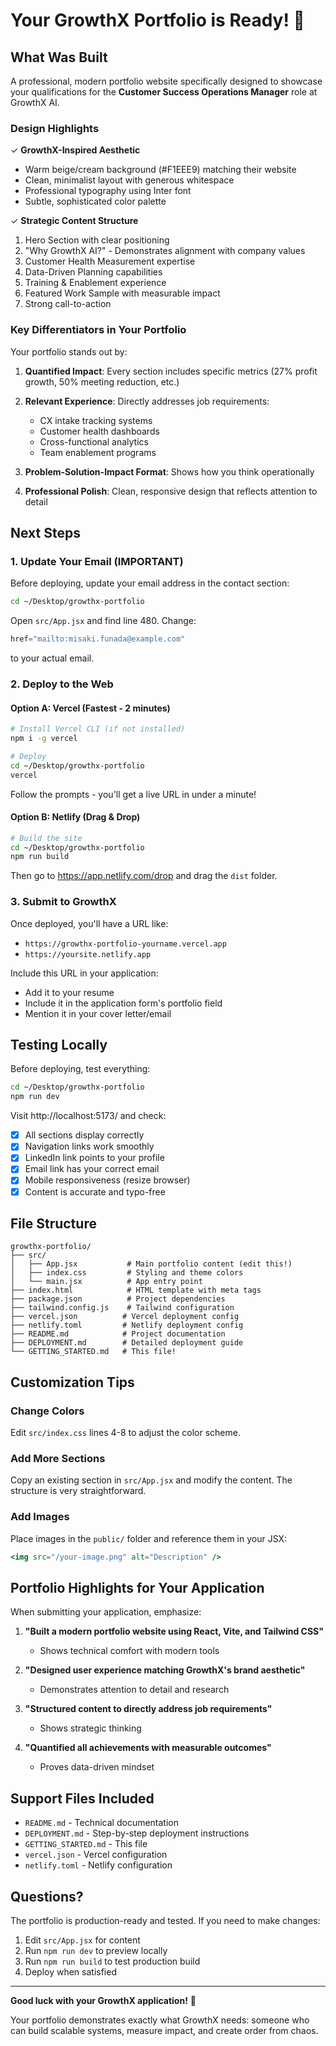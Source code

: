 # Your GrowthX Portfolio is Ready! 🎉

## What Was Built

A professional, modern portfolio website specifically designed to showcase your qualifications for the **Customer Success Operations Manager** role at GrowthX AI.

### Design Highlights

✓ **GrowthX-Inspired Aesthetic**
- Warm beige/cream background (#F1EEE9) matching their website
- Clean, minimalist layout with generous whitespace
- Professional typography using Inter font
- Subtle, sophisticated color palette

✓ **Strategic Content Structure**
1. Hero Section with clear positioning
2. "Why GrowthX AI?" - Demonstrates alignment with company values
3. Customer Health Measurement expertise
4. Data-Driven Planning capabilities  
5. Training & Enablement experience
6. Featured Work Sample with measurable impact
7. Strong call-to-action

### Key Differentiators in Your Portfolio

Your portfolio stands out by:

1. **Quantified Impact**: Every section includes specific metrics (27% profit growth, 50% meeting reduction, etc.)

2. **Relevant Experience**: Directly addresses job requirements:
   - CX intake tracking systems
   - Customer health dashboards
   - Cross-functional analytics
   - Team enablement programs

3. **Problem-Solution-Impact Format**: Shows how you think operationally

4. **Professional Polish**: Clean, responsive design that reflects attention to detail

## Next Steps

### 1. Update Your Email (IMPORTANT)

Before deploying, update your email address in the contact section:

```bash
cd ~/Desktop/growthx-portfolio
```

Open `src/App.jsx` and find line 480. Change:
```jsx
href="mailto:misaki.funada@example.com"
```
to your actual email.

### 2. Deploy to the Web

#### Option A: Vercel (Fastest - 2 minutes)

```bash
# Install Vercel CLI (if not installed)
npm i -g vercel

# Deploy
cd ~/Desktop/growthx-portfolio
vercel
```

Follow the prompts - you'll get a live URL in under a minute!

#### Option B: Netlify (Drag & Drop)

```bash
# Build the site
cd ~/Desktop/growthx-portfolio
npm run build
```

Then go to https://app.netlify.com/drop and drag the `dist` folder.

### 3. Submit to GrowthX

Once deployed, you'll have a URL like:
- `https://growthx-portfolio-yourname.vercel.app`
- `https://yoursite.netlify.app`

Include this URL in your application:
- Add it to your resume
- Include it in the application form's portfolio field
- Mention it in your cover letter/email

## Testing Locally

Before deploying, test everything:

```bash
cd ~/Desktop/growthx-portfolio
npm run dev
```

Visit http://localhost:5173/ and check:
- [x] All sections display correctly
- [x] Navigation links work smoothly
- [x] LinkedIn link points to your profile
- [x] Email link has your correct email
- [x] Mobile responsiveness (resize browser)
- [x] Content is accurate and typo-free

## File Structure

```
growthx-portfolio/
├── src/
│   ├── App.jsx           # Main portfolio content (edit this!)
│   ├── index.css         # Styling and theme colors
│   └── main.jsx          # App entry point
├── index.html            # HTML template with meta tags
├── package.json          # Project dependencies
├── tailwind.config.js    # Tailwind configuration
├── vercel.json          # Vercel deployment config
├── netlify.toml         # Netlify deployment config
├── README.md            # Project documentation
├── DEPLOYMENT.md        # Detailed deployment guide
└── GETTING_STARTED.md   # This file!
```

## Customization Tips

### Change Colors

Edit `src/index.css` lines 4-8 to adjust the color scheme.

### Add More Sections

Copy an existing section in `src/App.jsx` and modify the content. The structure is very straightforward.

### Add Images

Place images in the `public/` folder and reference them in your JSX:
```jsx
<img src="/your-image.png" alt="Description" />
```

## Portfolio Highlights for Your Application

When submitting your application, emphasize:

1. **"Built a modern portfolio website using React, Vite, and Tailwind CSS"**
   - Shows technical comfort with modern tools

2. **"Designed user experience matching GrowthX's brand aesthetic"**
   - Demonstrates attention to detail and research

3. **"Structured content to directly address job requirements"**
   - Shows strategic thinking

4. **"Quantified all achievements with measurable outcomes"**
   - Proves data-driven mindset

## Support Files Included

- `README.md` - Technical documentation
- `DEPLOYMENT.md` - Step-by-step deployment instructions
- `GETTING_STARTED.md` - This file
- `vercel.json` - Vercel configuration
- `netlify.toml` - Netlify configuration

## Questions?

The portfolio is production-ready and tested. If you need to make changes:

1. Edit `src/App.jsx` for content
2. Run `npm run dev` to preview locally
3. Run `npm run build` to test production build
4. Deploy when satisfied

---

**Good luck with your GrowthX application!** 🚀

Your portfolio demonstrates exactly what GrowthX needs: someone who can build scalable systems, measure impact, and create order from chaos.
